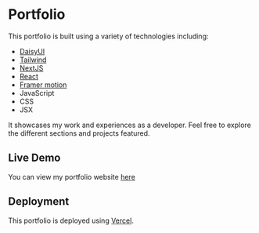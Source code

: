 # Portfolio

This portfolio is built using a variety of technologies including:
- [DaisyUI](https://daisyui.com/)
- [Tailwind](https://tailwindcss.com/)
- [NextJS](https://nextjs.org/)
- [React](https://reactjs.org/)
- [Framer motion](https://www.framer.com/motion/)
- JavaScript
- CSS
- JSX

It showcases my work and experiences as a developer. Feel free to explore the different sections and projects featured.

## Live Demo

You can view my portfolio website [here](https://dunyan.vercel.app)

## Deployment

This portfolio is deployed using [Vercel](https://vercel.com/).
